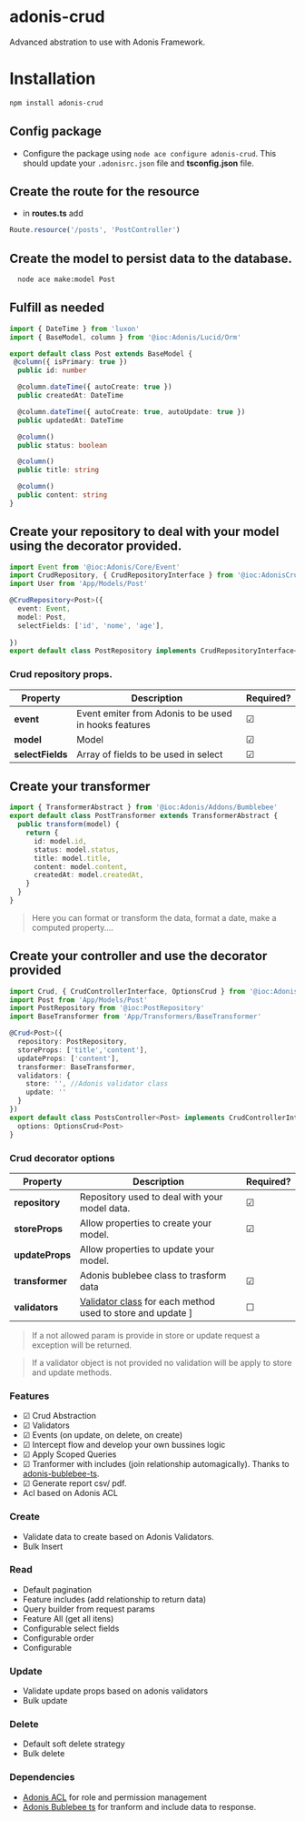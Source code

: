 # adonis-crud


<p>Advanced abstration to use with Adonis Framework.<p>

# Installation

```bash
npm install adonis-crud

```

## Config package
  - Configure the package using `node ace configure adonis-crud`. This should update your `.adonisrc.json` file and **tsconfig.json** file.



## Create the route for the resource

- in **routes.ts** add
```ts
Route.resource('/posts', 'PostController')
```

## Create the model to persist data to the database.
```bash
  node ace make:model Post
```

## Fulfill as needed

```ts
import { DateTime } from 'luxon'
import { BaseModel, column } from '@ioc:Adonis/Lucid/Orm'

export default class Post extends BaseModel {
 @column({ isPrimary: true })
  public id: number

  @column.dateTime({ autoCreate: true })
  public createdAt: DateTime

  @column.dateTime({ autoCreate: true, autoUpdate: true })
  public updatedAt: DateTime

  @column()
  public status: boolean

  @column()
  public title: string

  @column()
  public content: string
}
```


## Create your repository to deal with your model using the decorator provided.


```ts
import Event from '@ioc:Adonis/Core/Event'
import CrudRepository, { CrudRepositoryInterface } from '@ioc:AdonisCrud/Crud/Repository'
import User from 'App/Models/Post'

@CrudRepository<Post>({
  event: Event,
  model: Post,
  selectFields: ['id', 'nome', 'age'],
 
})
export default class PostRepository implements CrudRepositoryInterface<Post> {}

```

### Crud repository props.

Property |  Description    | Required?|
------- | -----------| -----------|
**event**  | Event emiter from Adonis to be used in hooks features | &#9745;
**model**  | Model     | &#9745;
**selectFields** | Array of fields to be used in select | &#9745;




## Create your transformer

```ts
import { TransformerAbstract } from '@ioc:Adonis/Addons/Bumblebee'
export default class PostTransformer extends TransformerAbstract {
  public transform(model) {
    return {
      id: model.id,
      status: model.status,
      title: model.title,
      content: model.content,
      createdAt: model.createdAt,
    }
  }
}

```
> Here you can format or transform the data, format a date, make a computed property....



## Create your controller and use the decorator provided

```ts
import Crud, { CrudControllerInterface, OptionsCrud } from '@ioc:AdonisCrud/Crud/Controller'
import Post from 'App/Models/Post'
import PostRepository from '@ioc:PostRepository'
import BaseTransformer from 'App/Transformers/BaseTransformer'

@Crud<Post>({
  repository: PostRepository,
  storeProps: ['title','content'],
  updateProps: ['content'],
  transformer: BaseTransformer,
  validators: {
    store: '', //Adonis validator class
    update: ''
  }
})
export default class PostsController<Post> implements CrudControllerInterface<Post> {
  options: OptionsCrud<Post>
}
```

### Crud decorator options


Property |  Description    | Required?|
------- | -----------| -----------|
**repository**  | Repository used to deal with your model data.| &#9745;
**storeProps**  | Allow properties to create your model.     | &#9745;
**updateProps** | Allow properties to update your model.|
**transformer** | Adonis bublebee class to trasform data | &#9745;
**validators**  | [Validator class](https://docs.adonisjs.com/guides/validator/introduction#validator-classes) for each method used to store and update ] |&#9744;

> If a not allowed param is provide in store or update request a exception will be returned.

> If a validator object is not provided no validation will be apply to store and update methods.



### Features
-  &#9745; Crud Abstraction
-  &#9745; Validators
-  &#9745; Events (on update, on delete, on create)
-  &#9745; Intercept flow and develop your own bussines logic
-  &#9745; Apply Scoped Queries
-  &#9745; Tranformer with includes (join relationship automagically). Thanks to [adonis-bublebee-ts](https://github.com/kmorpex/adonis-bublebee-ts).
-  &#9745; Generate report csv/ pdf.
- Acl based on Adonis ACL



### **C**reate
 - Validate data to create based on Adonis Validators.
 - Bulk Insert

 ### **R**ead
  - Default pagination
  - Feature includes (add relationship to return data)
  - Query builder from request params
  - Feature All (get all itens)
  - Configurable select fields
  - Configurable order 
  - Configurable

### **U**pdate
   - Validate update props based on adonis validators
   - Bulk update

### **D**elete
 - Default soft delete strategy
 - Bulk delete


### Dependencies
- [Adonis ACL](https://github.com/shagital/adonisjs-acl) for role and permission management
- [Adonis Bublebee ts](https://github.com/kmorpex/adonis-bublebee-ts) for tranform and include data to response.
